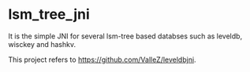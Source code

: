 # lsm_tree_jni
It is the simple JNI for several lsm-tree based databses such as leveldb, wisckey and hashkv.

This project refers to https://github.com/ValleZ/leveldbjni.

